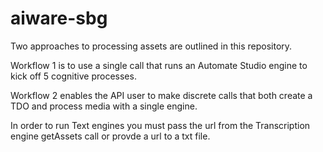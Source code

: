 # aiware-sbg

Two approaches to processing assets are outlined in this repository.

Workflow 1 is to use a single call that runs an Automate Studio engine to kick off 5 cognitive processes.

Workflow 2 enables the API user to make discrete calls that both create a TDO and process media with a single engine.

In order to run Text engines you must pass the url from the Transcription engine getAssets call or provde a url to a txt file.



